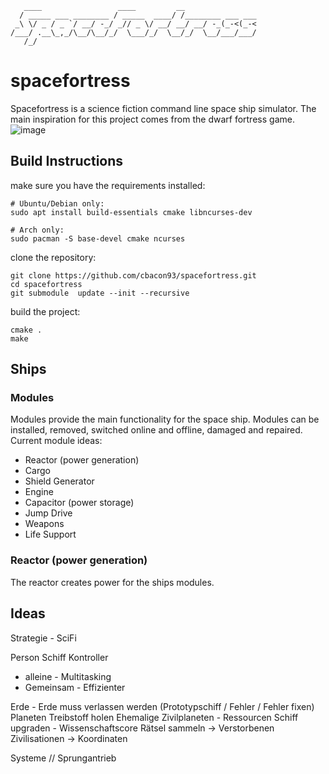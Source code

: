        ____                 ____         __
      / _____ ___ ________ / _____  ____/ /________ ___ ___
     _\ \/ _ / _ `/ __/ -_/ _// _ \/ __/ __/ __/ -_(_-<(_-<
    /___/ .__\_,_/\__/\__/_/  \___/_/  \__/_/  \__/___/___/
       /_/


# spacefortress
Spacefortress is a science fiction command line space ship simulator.
The main inspiration for this project comes from the dwarf fortress game.  
![image](https://user-images.githubusercontent.com/4532320/100129593-076ad480-2e82-11eb-8e4b-226d3bd80598.png)

## Build Instructions
make sure you have the requirements installed:
```
# Ubuntu/Debian only:
sudo apt install build-essentials cmake libncurses-dev

# Arch only:
sudo pacman -S base-devel cmake ncurses
```
clone the repository:
```
git clone https://github.com/cbacon93/spacefortress.git
cd spacefortress
git submodule  update --init --recursive
```
build the project:
```
cmake .
make
```  


## Ships
### Modules
Modules provide the main functionality for the space ship. Modules can be installed, removed,
switched online and offline, damaged and repaired.  
Current module ideas:  
- Reactor (power generation)  
- Cargo  
- Shield Generator  
- Engine  
- Capacitor  (power storage)  
- Jump Drive  
- Weapons  
- Life Support  

### Reactor (power generation)
The reactor creates power for the ships modules.


## Ideas
Strategie - SciFi

Person
Schiff Kontroller
- alleine - Multitasking
- Gemeinsam - Effizienter

Erde - Erde muss verlassen werden
(Prototypschiff / Fehler / Fehler fixen)
Planeten Treibstoff holen
Ehemalige Zivilplaneten - Ressourcen
Schiff upgraden - Wissenschaftscore
Rätsel sammeln -> Verstorbenen Zivilisationen -> Koordinaten

Systeme // Sprungantrieb
